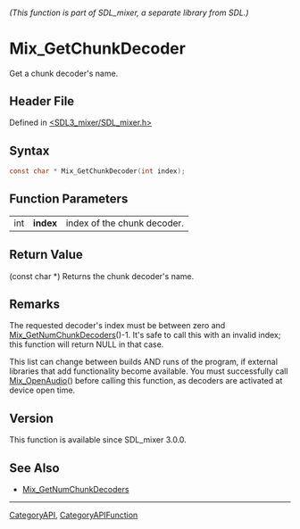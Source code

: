 ###### (This function is part of SDL_mixer, a separate library from SDL.)
# Mix_GetChunkDecoder

Get a chunk decoder's name.

## Header File

Defined in [<SDL3_mixer/SDL_mixer.h>](https://github.com/libsdl-org/SDL_mixer/blob/main/include/SDL3_mixer/SDL_mixer.h)

## Syntax

```c
const char * Mix_GetChunkDecoder(int index);
```

## Function Parameters

|     |           |                             |
| --- | --------- | --------------------------- |
| int | **index** | index of the chunk decoder. |

## Return Value

(const char *) Returns the chunk decoder's name.

## Remarks

The requested decoder's index must be between zero and
[Mix_GetNumChunkDecoders](Mix_GetNumChunkDecoders)()-1. It's safe to call
this with an invalid index; this function will return NULL in that case.

This list can change between builds AND runs of the program, if external
libraries that add functionality become available. You must successfully
call [Mix_OpenAudio](Mix_OpenAudio)() before calling this function, as
decoders are activated at device open time.

## Version

This function is available since SDL_mixer 3.0.0.

## See Also

- [Mix_GetNumChunkDecoders](Mix_GetNumChunkDecoders)

----
[CategoryAPI](CategoryAPI), [CategoryAPIFunction](CategoryAPIFunction)

